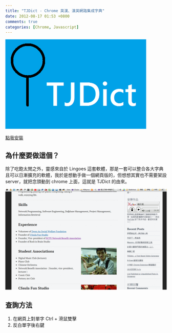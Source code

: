 ```yaml
---
title: "TJDict - Chrome 英漢、漢英網路集成字典"
date: 2012-08-17 01:53 +0800
comments: true
categories: [Chrome, Javascript]
---
```


![](/images/tjdict3.png)

[點我安裝](http://chrome.google.com/webstore/detail/caafmojgjlbflohillejdmnghkpcjjpp)

## 為什麼要做這個？

除了吃飽太閒之外，靈感來自於 Lingoes 這套軟體，那是一套可以整合各大字典且可以日漸擴充的軟體，我於是想動手做一個網頁版的，但想想其實也不需要架設 server，就把念頭動到 chrome 上面，這就是 TJDict 的由來。

![](/images/tjdict2.gif)

## 查詢方法

1. 在網頁上對單字 Ctrl + 滑鼠雙擊
2. 反白單字後右鍵